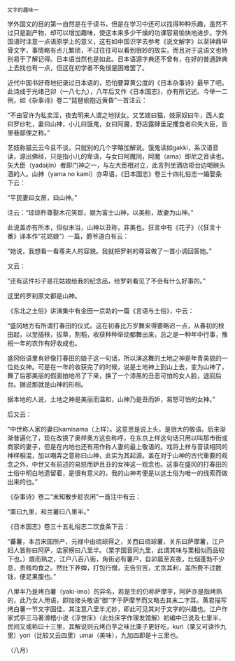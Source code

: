     文字的趣味一 

   学外国文的目的第一自然是在于读书，但是在学习中还可以找得种种乐趣，虽然不过只是副产物，却可以增加趣味，使这本来多少干燥的功课容易愉快地进步。学外国语时注意一点语原学上的意义，这有如中国识字去参考《说文解字》以至钟鼎甲骨文字，事情略有点儿繁琐，不过往往可以看到很妙的故实，而且对于这语文也特别易于了解记得。日本语当然也是如此。日本语源字典还不曾有，在好的普通辞典上去找也有一点，但这在初学者不免很是困难罢了。

   近代中国书好奇地纪录过日本语的，恐怕要算黄公度的《日本杂事诗》最早了吧。此诗成于光绪己卯（一八七九），八年后又作《日本国志》，亦有所记述。今举一二例，如《杂事诗》卷二“琵琶偷抱近黄昏”一首注云：

   “不由官许为私卖淫，夜去明来人谓之地狱女。又艺妓曰猫，妓家奴曰牛，西人妾曰罗纱牝，妻曰山神，小儿曰饿鬼，女曰阿魔，野店露肆垂足攫食者曰矢大臣，皆里巷鄙俚之称。”

   艺妓称猫云云今且不谈，只就别的几个字略加解说。饿鬼读如gakki，系汉语音读，源出佛经，只是指小儿的卑语，与女曰阿魔同，阿魔（ama）即尼之音读也。矢大臣（yadaijin）者即门神之一，与左大臣相对立，此言列坐酒店柜台边喝碗头酒的人。山神（yama no kami）亦卑语，《日本国志》卷三十四礼俗志一婚娶条下云：

   “平民妻曰女房，曰山神。”

   注云：“琼琼杵尊娶木花笑耶，姬为富士山神，以美称，故妻为山神。”

   此说盖亦有所本，但似未当，山神以丑称，非美也。狂言中有《花子》（《狂言十番》译本作“花姑娘”）一篇，爵爷道白有云：

   “她说，我想看一看尊夫人的容貌。我就把罗刹的尊容做了一首小调回答她。”

   又云：

   “还有这件衫子是花姑娘给我的纪念品，给罗刹看见了不会有什么好事的。”

   这里的罗刹原文都是山神。

   《东北之土俗》讲演集中有金田一京助的一篇《言语与土俗》，中云：

   “盛冈地方有所谓打春田的仪式。这在初春比万岁舞来得要略迟一点，从春初的秧田起，以至插秧，拔草，割稻，收获种种举动都舞出来，总之是一种年中行事，豫祝一年的农作有好收成也。

   盛冈俗语里有好像打春田的娘子这一句话，所以演这舞的土地之神是年青美貌的一位处女神。可是在一年的收获完了的时候，说是土地神上到山上去，变为山神了，舞了后那美丽的假面拍地吊了下来，换了一个漆黑的丑恶可怕的女人脸，退回后台。据说那就是山神的形相。

   据本地的人说，土地之神是美丽而温和，山神乃是丑而妒，易怒可怕的女神。”

   后又云：

   “中世称人家的妻曰kamisama（上样）。这意思是说上头，是很大的敬语。后来渐渐普遍化了，现在改换了奥样奥方这些称呼，在东京上样这句话只用以叫那市街或商家的妻子，但是在内地也还有用作称人妻的最上敬语的。戏将上样与音读相同的神样相混，加以嘲弄之意称曰山神，此实为其起源。盖在对于山神的古代重要的观念之外，中世又有前述的易怒而妒且丑的女神这一观念也。这事在盛冈的打春田的土俗中明白地遗留着，是很有意义的，我的山神考便是以这土俗为唯一的线索而做出来的也。”

   《杂事诗》卷二“末知散步趁农闲”一首注中有云：

   “栗曰九里，和兰薯曰八里半。”

   《日本国志》卷三十五礼俗志二饮食条下云：

   “蕃薯，本吕宋国所产，元禄中由琉球得之，关西曰琉球薯，关东曰萨摩薯，江户妇人皆称曰阿萨，店家榜曰八里半。（栗字国音同九里，此谓其味与栗相似而品较下也。）煨而熟之，江户八百八街，角街必有薯户，自卯晨至亥夜，灶烟蓬勃不少息，贵贱均食之。然灶下养婢，打包行僧，无告穷苦，尤贪其利，盖所费不过数钱，便足果腹也。”

   八里半乃是烤白薯（yaki-imo）的异名，若是生的仍称萨摩芋，阿萨亦是指烤熟的，此乃女人用语，即加接头敬语“御”字于萨摩芋而又略去其末二字耳。黄君描写烤白薯一节文字固佳，其注意八里半尤妙，即此可见其对于文字的兴趣也。江户作家式亭三马著滑稽小说《浮世床》（此处床字作理发馆解）初编中已说及七里半，民间又或称曰十三里，其解说则云烤白芋之味比栗子更好吃，kuri（栗又可读作九里）yori（比较又云四里）umai（美味），九加四即是十三里也。

   （八月）

